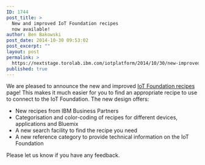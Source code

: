 ```yaml
---
ID: 1744
post_title: >
  New and improved IoT Foundation recipes
  now available!
author: Ben Bakowski
post_date: 2014-10-30 09:53:02
post_excerpt: ""
layout: post
permalink: >
  https://nextstage.torolab.ibm.com/iotplatform/2014/10/30/new-improved-iot-foundation-recipes-now-available/
published: true
---
```

We are pleased to announce the new and improved <a href="https://nextstage.torolab.ibm.com/iot/" target="_blank">IoT Foundation recipes </a>page! This makes it much easier for you to find an appropriate recipe to use to connect to the IoT Foundation. The new design offers:

<ul>
	<li>New recipes from IBM Business Partners</li>
	<li>Categorisation and color-coding of recipes for different devices, applications and Bluemix</li>
	<li>A new search facility to find the recipe you need</li>
	<li>A new reference category to provide technical information on the IoT Foundation</li>
</ul>
Please let us know if you have any feedback.